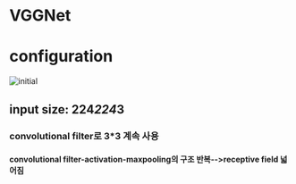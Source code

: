 # VGGNet

# configuration

![initial](https://user-images.githubusercontent.com/86214286/195825524-ec8e1a9d-217a-436c-8b24-b9d33d6247a3.jpg)

## input size: 224*224*3
### convolutional filter로 3*3 계속 사용
#### convolutional filter-activation-maxpooling의 구조 반복-->receptive field 넓어짐

